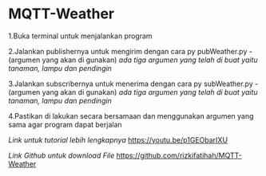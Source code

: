 # MQTT-Weather

1.Buka terminal untuk menjalankan program

2.Jalankan publishernya untuk mengirim dengan cara py pubWeather.py -(argumen yang akan di gunakan)
  *ada tiga argumen yang telah di buat yaitu tanaman, lampu dan pendingin*

3.Jalankan subscribernya untuk menerima dengan cara py subWeather.py -(argumen yang akan di gunakan)
  *ada tiga argumen yang telah di buat yaitu tanaman, lampu dan pendingin*

4.Pastikan di lakukan secara bersamaan dan menggunakan argumen yang sama agar program dapat berjalan 

*Link untuk tutorial lebih lengkapnya*
https://youtu.be/p1GEObarIXU

*Link Github untuk download File*
https://github.com/rizkifatihah/MQTT-Weather
